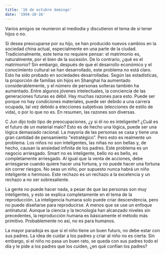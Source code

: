 ```yaml
---
title: '16 de octubre domingo'
date: '1994-10-16'
---
```


Varios amigos se reunieron al mediodía y discutieron el tema de si tener hijos o no.

Si desea preocuparse por su hijo, se han producido nuevos cambios en la sociedad china actual, especialmente en una parte de la ciudad. Tradicionalmente, este tema no requiere pensar: el matrimonio es, naturalmente, por el bien de la sucesión. De lo contrario, ¿qué es el matrimonio? Sin embargo, después de que el desarrollo económico y el conocimiento cultural se han desarrollado, este problema no está claro. Esto ha sido probado en sociedades desarrolladas. Según las estadísticas, la proporción de familias sin hijos en Shanghai ha aumentado considerablemente, y el número de personas solteras también ha aumentado. Entre algunos jóvenes intelectuales, la conciencia de las generaciones futuras es débil. Hay muchas razones para esto. Puede ser porque no hay condiciones materiales, puede ser debido a una carrera ocupada, tal vez debido a elecciones subjetivas (elecciones de estilo de vida), o por lo que no es. En resumen, las razones son diversas.

C Jun dijo todo tipo de preocupaciones, ¿y si él no es inteligente? ¿Cuál es el futuro de un material malo? Esto es de hecho una lógica, puede ser una lógica demasiado racional. La mayoría de las personas se casa y tiene una gran cantidad de pensamiento "estratégico". Pero esto es realmente un problema. Los niños no son inteligentes, las niñas no son bellas y, de hecho, causan la ansiedad infinita de los padres. Este problema es un negocio arriesgado. Smart no es inteligente, bello no es bello, es completamente arriesgado. Al igual que la venta de acciones, debe arriesgarse cuando quiere hacer una fortuna, y no puede hacer una fortuna sin correr riesgos. No seas un niño, por supuesto nunca habrá un niño inteligente o hermoso. Este rechazo es un rechazo a la excelencia y un rechazo a no ser sobresaliente.

La gente no puede hacer nada, a pesar de que las personas son muy inteligentes, y esto se explica completamente en el tema de la reproducción. La inteligencia humana solo puede criar descendencia, pero no puede diseñarse para reproducirse. A menos que se use un enfoque antinatural. Aunque la ciencia y la tecnología han alcanzado niveles sin precedentes, la reproducción humana es básicamente el método más primitivo. Probablemente no así, no es para humanos.

La mayor paradoja es que si el niño tiene un buen futuro, no debe estar con sus padres. La idea de cuidar a los padres y criar al niño no es cierta. Sin embargo, si el niño no pasa un buen rato, se queda con sus padres todo el día y le pide a los padres que los cuiden, ¿en qué confían los padres?

